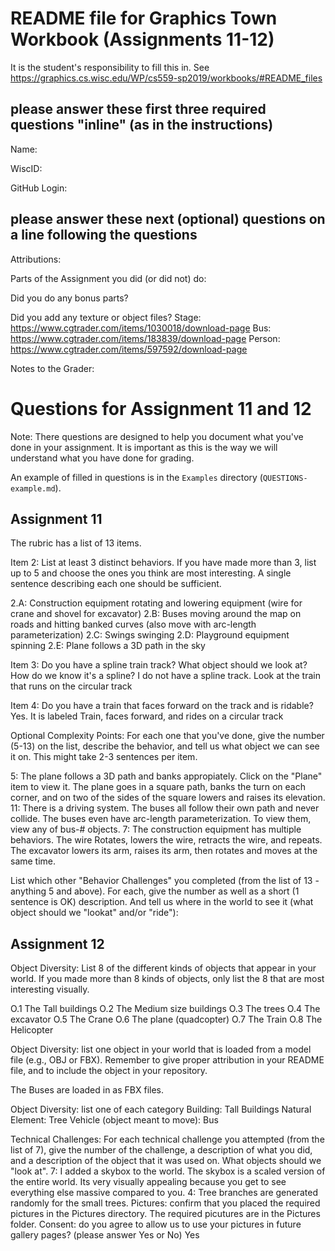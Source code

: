 # README file for Graphics Town Workbook (Assignments 11-12)

It is the student's responsibility to fill this in.
See <https://graphics.cs.wisc.edu/WP/cs559-sp2019/workbooks/#README_files>

## please answer these first three required questions "inline" (as in the instructions)

Name:

WiscID:

GitHub Login:

## please answer these next (optional) questions on a line following the questions

Attributions:

Parts of the Assignment you did (or did not) do:

Did you do any bonus parts?

Did you add any texture or object files?
Stage: https://www.cgtrader.com/items/1030018/download-page
Bus: https://www.cgtrader.com/items/183839/download-page
Person: https://www.cgtrader.com/items/597592/download-page


Notes to the Grader:

# Questions for Assignment 11 and 12

Note: There questions are designed to help you document what you've done in your assignment. It is important as this is the way we will understand what you have done for grading.

An example of filled in questions is in the `Examples` directory (`QUESTIONS-example.md`).

## Assignment 11

The rubric has a list of 13 items.

Item 2: List at least 3 distinct behaviors. If you have made more than 3, list up to 5 and choose the ones you think are most interesting. A single sentence describing each one should be sufficient.

2.A: Construction equipment rotating and lowering equipment (wire for crane and shovel for excavator)
2.B: Buses moving around the map on roads and hitting banked curves (also move with arc-length parameterization)
2.C: Swings swinging
2.D: Playground equipment spinning
2.E: Plane follows a 3D path in the sky

Item 3: Do you have a spline train track? What object should we look at? How do we know it's a spline?
I do not have a spline track. Look at the train that runs on the circular track

Item 4: Do you have a train that faces forward on the track and is ridable?
Yes. It is labeled Train, faces forward, and rides on a circular track

Optional Complexity Points: For each one that you've done, give the number (5-13) on the list, describe the behavior, and tell us what object we can see it on. This might take 2-3 sentences per item.

5: The plane follows a 3D path and banks appropiately. Click on the "Plane" item to view it. The plane goes in a square path, banks the turn on each corner, and on two of the sides of the square lowers and raises its elevation.
11: There is a driving system. The buses all follow their own path and never collide. The buses even have arc-length parameterization. To view them, view any of bus-# objects.
7: The construction equipment has multiple behaviors. The wire Rotates, lowers the wire, retracts the wire, and repeats. The excavator lowers its arm, raises its arm, then rotates and moves at the same time.

List which other "Behavior Challenges" you completed (from the list of 13 - anything 5 and above). For each, give the number as well as a short (1 sentence is OK) description. And tell us where in the world to see it (what object should we "lookat" and/or "ride"):


## Assignment 12

Object Diversity: List 8 of the different kinds of objects that appear in your world. If you made more than 8 kinds of objects, only list the 8 that are most interesting visually.

O.1 The Tall buildings
O.2 The Medium size buildings
O.3 The trees
O.4 The excavator
O.5 The Crane
O.6 The plane (quadcopter)
O.7 The Train
O.8 The Helicopter

Object Diversity: list one object in your world that is loaded from a model file (e.g., OBJ or FBX). Remember to give proper attribution in your README file, and to include the object in your repository.

The Buses are loaded in as FBX files.

Object Diversity: list one of each category
Building: Tall Buildings
Natural Element: Tree
Vehicle (object meant to move): Bus

Technical Challenges: For each technical challenge you attempted (from the list of 7), give the number of the challenge, a description of what you did, and a description of the object that it was used on. What objects should we "look at".
7: I added a skybox to the world. The skybox is a scaled version of the entire world. Its very visually appealing because you get to see everything else massive compared to you.
4: Tree branches are generated randomly for the small trees.
Pictures: confirm that you placed the required pictures in the Pictures directory.
The required picutures are in the Pictures folder.
Consent: do you agree to allow us to use your pictures in future gallery pages? (please answer Yes or No)
Yes